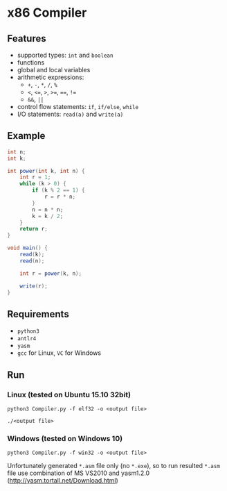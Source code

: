 # x86 Сompiler

## Features
* supported types: `int` and `boolean`
* functions
* global and local variables
* arithmetic expressions: 
  * `+`, `-`, `*`, `/`, `%`
  * `<`, `<=`, `>`, `>=`, `==`, `!=`
  * `&&`, `||`
* control flow statements: `if`, `if/else`, `while`
* I/O statements: `read(a)` and `write(a)`


## Example
```java
int n;
int k;

int power(int k, int n) {
    int r = 1;
    while (k > 0) {
        if (k % 2 == 1) {
            r = r * n;
        }
        n = n * n;
        k = k / 2;
    }
    return r;
}

void main() {
    read(k);
    read(n);

    int r = power(k, n);

    write(r);
}
```

## Requirements
* `python3`
* `antlr4`
* `yasm`
* `gcc` for Linux, `VC` for Windows

## Run
### Linux (tested on Ubuntu 15.10 32bit)
`python3 Compiler.py -f elf32 -o <output file>`

`./<output file>`

### Windows (tested on Windows 10)
`python3 Compiler.py -f win32 -o <output file>`

Unfortunately generated `*.asm` file only (no `*.exe`), so to run resulted `*.asm` file use combination of MS VS2010 and yasm1.2.0 (http://yasm.tortall.net/Download.html)
